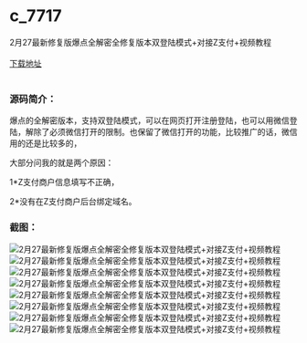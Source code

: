 # c_7717
2月27最新修复版爆点全解密全修复版本双登陆模式+对接Z支付+视频教程
<br/></br>
[下载地址](https://www.uuid2.com/7717.html "下载地址")
<br/></br>
<h3>源码简介：</h3>
<p>爆点的全解密版本，支持双登陆模式，可以在网页打开注册登陆，也可以用微信登陆，解除了必须微信打开的限制。也保留了微信打开的功能，比较推广的话，微信用的还是比较多的，<p>
<p>大部分问我的就是两个原因：<p>
<p>1*Z支付商户信息填写不正确，<p>
<p>2*没有在Z支付商户后台绑定域名。<p>
<h3>截图：</h3>
<img src="https://www.uuid2.com/wp-content/uploads/img/pro/20220228/16460242093804.png" alt="2月27最新修复版爆点全解密全修复版本双登陆模式+对接Z支付+视频教程"><img src="https://www.uuid2.com/wp-content/uploads/img/pro/20220228/1646024209399.png" alt="2月27最新修复版爆点全解密全修复版本双登陆模式+对接Z支付+视频教程"><img src="https://www.uuid2.com/wp-content/uploads/img/pro/20220228/16460242101080.png" alt="2月27最新修复版爆点全解密全修复版本双登陆模式+对接Z支付+视频教程"><img src="https://www.uuid2.com/wp-content/uploads/img/pro/20220228/16460242105290.png" alt="2月27最新修复版爆点全解密全修复版本双登陆模式+对接Z支付+视频教程"><img src="https://www.uuid2.com/wp-content/uploads/img/pro/20220228/1646024210487.png" alt="2月27最新修复版爆点全解密全修复版本双登陆模式+对接Z支付+视频教程"><img src="https://www.uuid2.com/wp-content/uploads/img/pro/20220228/16460242102956.png" alt="2月27最新修复版爆点全解密全修复版本双登陆模式+对接Z支付+视频教程"><img src="https://www.uuid2.com/wp-content/uploads/img/pro/20220228/16460242114930.png" alt="2月27最新修复版爆点全解密全修复版本双登陆模式+对接Z支付+视频教程"><img src="https://www.uuid2.com/wp-content/uploads/img/pro/20220228/1646024212507.png" alt="2月27最新修复版爆点全解密全修复版本双登陆模式+对接Z支付+视频教程">
